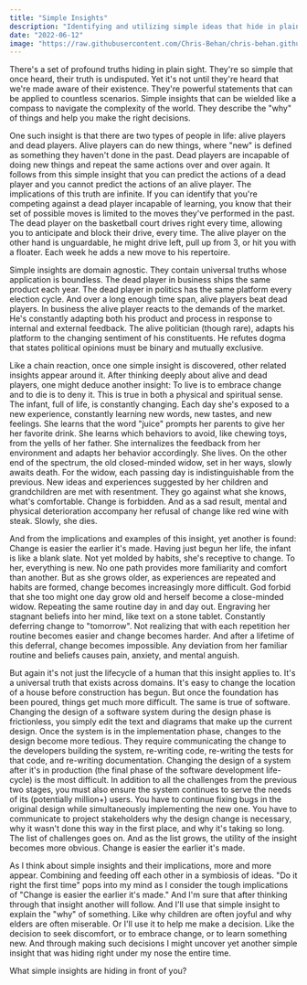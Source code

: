```yaml
---
title: "Simple Insights"
description: "Identifying and utilizing simple ideas that hide in plain sight."
date: "2022-06-12"
image: "https://raw.githubusercontent.com/Chris-Behan/chris-behan.github.io/master/public/images/money.jpg"
---
```


There's a set of profound truths hiding in plain sight. They're so simple that once heard, their
truth is undisputed. Yet it's not until they're heard that we're made aware of their existence.
They're powerful statements that can be applied to countless scenarios. Simple insights
that can be wielded like a compass to navigate the complexity of the world. They describe the
"why" of things and help you make the right decisions.

One such insight is that there are two types of people in life: alive players and dead
players. Alive players can do new things, where "new" is defined as something they haven't done
in the past. Dead players are incapable of doing new things and repeat the same actions over and
over again. It follows from this simple insight that you can predict the actions of a dead player and you
cannot predict the actions of an alive player. The implications of this truth are infinite. If you
can identify that you're competing against a dead player incapable of learning, you know that their
set of possible moves is limited to the moves they've performed in the past. The dead player on the
basketball court drives right every time, allowing you to anticipate and block their drive, every
time. The alive player on the other hand is unguardable, he might drive left, pull up from 3, or
hit you with a floater. Each week he adds a new move to his repertoire.

Simple insights are domain agnostic. They contain universal truths whose application is boundless.
The dead player in business ships the same product each year. The dead player in politics
has the same platform every election cycle. And over a long enough time span, alive players beat
dead players. In business the alive player reacts to the demands of the market. He's constantly
adapting both his product and process in response to internal and external feedback. The alive
politician (though rare), adapts his platform to the changing sentiment of his constituents. He
refutes dogma that states political opinions must be binary and mutually exclusive.

Like a chain reaction, once one simple insight is discovered, other related insights appear around
it. After thinking deeply about alive and dead players, one might deduce another insight:
To live is to embrace change and to die is to deny it. This is true in both a physical and
spiritual sense. The infant, full of life, is constantly changing. Each day she's exposed to a new
experience, constantly learning new words, new tastes, and new feelings. She learns that the word
"juice" prompts her parents to give her her favorite drink. She learns which behaviors to avoid,
like chewing toys, from the yells of her father. She internalizes the feedback from her
environment and adapts her behavior accordingly. She lives.
On the other end of the spectrum, the old closed-minded widow, set in her ways, slowly awaits death.
For the widow, each passing day is indistinguishable from the previous. New ideas and
experiences suggested by her children and grandchildren are met with resentment. They go against
what she knows, what's comfortable. Change is forbidden. And as a sad result, mental and physical
deterioration accompany her refusal of change like red wine with steak. Slowly, she dies.

And from the implications and examples of this insight, yet another is found: Change is easier
the earlier it's made. Having just begun her life, the infant is like a blank slate. Not yet molded
by habits, she's receptive to change. To her, everything is new. No one path provides more
familiarity and comfort than another. But as she grows older, as experiences are repeated and habits
are formed, change becomes increasingly more difficult. God forbid that she too might one day grow
old and herself become a close-minded widow. Repeating the same routine day in and day out.
Engraving her stagnant beliefs into her mind, like text on a stone tablet.
Constantly deferring change to "tomorrow". Not realizing that with each repetition her routine
becomes easier and change becomes harder. And after a lifetime of this deferral, change becomes
impossible. Any deviation from her familiar routine and beliefs causes pain, anxiety, and mental
anguish.

But again it's not just the lifecycle of a human that this insight applies to. It's a universal
truth that exists across domains. It's easy to change the location of a house before construction
has begun. But once the foundation has been poured, things get much more difficult. The same is
true of software. Changing the design of a software system during the design phase is frictionless,
you simply edit the text and diagrams that make up the current design. Once the system is in the
implementation phase, changes to the design become more tedious. They require communicating the
change to the developers building the system, re-writing code, re-writing the tests for that
code, and re-writing documentation. Changing the design of a system after it's in production
(the final phase of the software development life-cycle) is the most difficult. In addition to all
the challenges from the previous two stages, you must also ensure the system continues to
serve the needs of its (potentially million+) users. You have to continue
fixing bugs in the original design while simultaneously implementing the new one. You have to
communicate to project stakeholders why the design change is necessary, why it wasn't done this way
in the first place, and why it's taking so long. The list of challenges goes on. And as the list
grows, the utility of the insight becomes more obvious. Change is easier the earlier it's made.

As I think about simple insights and their implications, more and more appear. Combining and
feeding off each other in a symbiosis of ideas. "Do it right the first time" pops into my mind as I
consider the tough implications of "Change is easier the earlier it's made." And I'm sure that
after thinking through that insight another will follow. And I'll use that simple insight to
explain the "why" of something. Like why children are often joyful and why elders are often
miserable. Or I'll use it to help me make a decision. Like the decision to seek discomfort, or to
embrace change, or to learn something new. And through making such decisions I might uncover yet
another simple insight that was hiding right under my nose the entire time.

What simple insights are hiding in front of you?
